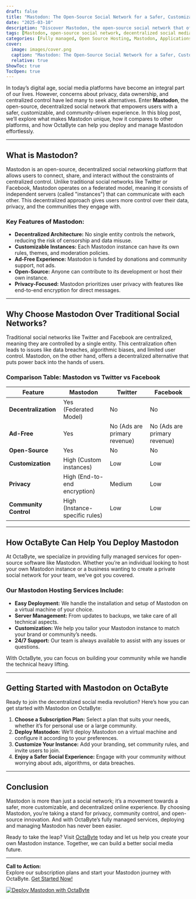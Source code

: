 ```yaml
---
draft: false
title: "Mastodon: The Open-Source Social Network for a Safer, Customizable Experience"
date: "2025-03-10"
description: "Discover Mastodon, the open-source social network that offers a safer, decentralized, and customizable alternative to mainstream platforms. Learn how OctaByte can help you deploy and manage Mastodon effortlessly."
tags: [Mastodon, open-source social network, decentralized social media, Mastodon vs Twitter, Mastodon hosting, managed Mastodon, OctaByte, open-source software, social network alternatives]
categories: [Fully managed, Open Source Hosting, Mastodon, Applications, Forum Community, Fediverse]
cover:
  image: images/cover.png
  caption: "Mastodon: The Open-Source Social Network for a Safer, Customizable Experience"
  relative: true
ShowToc: true
TocOpen: true
---
```



In today’s digital age, social media platforms have become an integral part of our lives. However, concerns about privacy, data ownership, and centralized control have led many to seek alternatives. Enter **Mastodon**, the open-source, decentralized social network that empowers users with a safer, customizable, and community-driven experience. In this blog post, we’ll explore what makes Mastodon unique, how it compares to other platforms, and how OctaByte can help you deploy and manage Mastodon effortlessly.

---

## What is Mastodon?

Mastodon is an open-source, decentralized social networking platform that allows users to connect, share, and interact without the constraints of centralized control. Unlike traditional social networks like Twitter or Facebook, Mastodon operates on a federated model, meaning it consists of independent servers (called "instances") that can communicate with each other. This decentralized approach gives users more control over their data, privacy, and the communities they engage with.

### Key Features of Mastodon:
- **Decentralized Architecture:** No single entity controls the network, reducing the risk of censorship and data misuse.
- **Customizable Instances:** Each Mastodon instance can have its own rules, themes, and moderation policies.
- **Ad-Free Experience:** Mastodon is funded by donations and community support, not ads.
- **Open-Source:** Anyone can contribute to its development or host their own instance.
- **Privacy-Focused:** Mastodon prioritizes user privacy with features like end-to-end encryption for direct messages.

---

## Why Choose Mastodon Over Traditional Social Networks?

Traditional social networks like Twitter and Facebook are centralized, meaning they are controlled by a single entity. This centralization often leads to issues like data breaches, algorithmic biases, and limited user control. Mastodon, on the other hand, offers a decentralized alternative that puts power back into the hands of users.

### Comparison Table: Mastodon vs Twitter vs Facebook

| Feature                | Mastodon                     | Twitter                     | Facebook                    |
|------------------------|------------------------------|-----------------------------|-----------------------------|
| **Decentralization**   | Yes (Federated Model)        | No                          | No                          |
| **Ad-Free**            | Yes                          | No (Ads are primary revenue)| No (Ads are primary revenue)|
| **Open-Source**        | Yes                          | No                          | No                          |
| **Customization**      | High (Custom instances)      | Low                         | Low                         |
| **Privacy**            | High (End-to-end encryption) | Medium                      | Low                         |
| **Community Control**  | High (Instance-specific rules)| Low                         | Low                         |

---

## How OctaByte Can Help You Deploy Mastodon

At OctaByte, we specialize in providing fully managed services for open-source software like Mastodon. Whether you’re an individual looking to host your own Mastodon instance or a business wanting to create a private social network for your team, we’ve got you covered.

### Our Mastodon Hosting Services Include:
- **Easy Deployment:** We handle the installation and setup of Mastodon on a virtual machine of your choice.
- **Server Management:** From updates to backups, we take care of all technical aspects.
- **Customization:** We help you tailor your Mastodon instance to match your brand or community’s needs.
- **24/7 Support:** Our team is always available to assist with any issues or questions.

With OctaByte, you can focus on building your community while we handle the technical heavy lifting.

---

## Getting Started with Mastodon on OctaByte

Ready to join the decentralized social media revolution? Here’s how you can get started with Mastodon on OctaByte:

1. **Choose a Subscription Plan:** Select a plan that suits your needs, whether it’s for personal use or a large community.
2. **Deploy Mastodon:** We’ll deploy Mastodon on a virtual machine and configure it according to your preferences.
3. **Customize Your Instance:** Add your branding, set community rules, and invite users to join.
4. **Enjoy a Safer Social Experience:** Engage with your community without worrying about ads, algorithms, or data breaches.

---

## Conclusion

Mastodon is more than just a social network; it’s a movement towards a safer, more customizable, and decentralized online experience. By choosing Mastodon, you’re taking a stand for privacy, community control, and open-source innovation. And with OctaByte’s fully managed services, deploying and managing Mastodon has never been easier.

Ready to take the leap? Visit [OctaByte](https://octabyte.io) today and let us help you create your own Mastodon instance. Together, we can build a better social media future.

---

**Call to Action:**  
Explore our subscription plans and start your Mastodon journey with OctaByte. [Get Started Now!](https://octabyte.io)

[![Deploy Mastodon with OctaByte](/images/deploy-on-octabyte.png)](https://octabyte.io/fully-managed-open-source-services/applications/forum-community/mastodon)